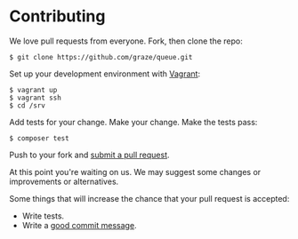 # Contributing

We love pull requests from everyone. Fork, then clone the repo:

    $ git clone https://github.com/graze/queue.git

Set up your development environment with [Vagrant][vagrant]:

    $ vagrant up
    $ vagrant ssh
    $ cd /srv

[vagrant]: https://www.vagrantup.com

Add tests for your change. Make your change. Make the tests pass:

    $ composer test

Push to your fork and [submit a pull request][pr].

[pr]: https://github.com/graze/queue/compare/

At this point you're waiting on us. We may suggest some changes or improvements or alternatives.

Some things that will increase the chance that your pull request is accepted:

* Write tests.
* Write a [good commit message][commit].

[commit]: http://tbaggery.com/2008/04/19/a-note-about-git-commit-messages.html
